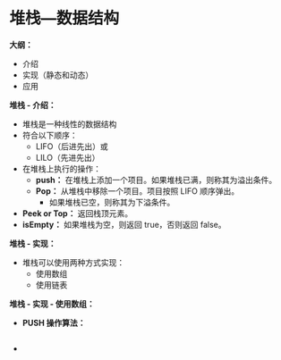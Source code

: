 # 堆栈—数据结构

**大纲：**

* 介绍
* 实现（静态和动态）
* 应用



**堆栈 - 介绍：**

* 堆栈是一种线性的数据结构
* 符合以下顺序：
  * LIFO（后进先出）或
  * LILO（先进先出）
* 在堆栈上执行的操作：
  * **push：** 在堆栈上添加一个项目。如果堆栈已满，则称其为溢出条件。
  * **Pop：**  从堆栈中移除一个项目。项目按照 LIFO 顺序弹出。
    * 如果堆栈已空，则称其为下溢条件。
* **Peek or Top：** 返回栈顶元素。
* **isEmpty：** 如果堆栈为空，则返回 true，否则返回 false。



**堆栈 - 实现：**

* 堆栈可以使用两种方式实现：
  * 使用数组
  * 使用链表



**堆栈 - 实现 - 使用数组：**

* **PUSH 操作算法：**

  ~~~python
  
  ~~~

* 
